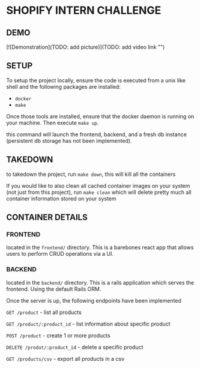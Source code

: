 # SHOPIFY INTERN CHALLENGE

## DEMO

[![Demonstration](TODO: add picture)](TODO: add video link "")

## SETUP

To setup the project locally, ensure the code is executed from a unix like shell and the following packages are installed:
- `docker`
- `make`

Once those tools are installed, ensure that the docker daemon is running on your machine. Then execute `make up`.

this command will launch the frontend, backend, and a fresh db instance (persistent db storage has not been implemented).

## TAKEDOWN

to takedown the project, run `make down`, this will kill all the containers

If you would like to also clean all cached container images on your system (not just from this project), run `make clean` which will delete pretty much all container information stored on your system

## CONTAINER DETAILS
### FRONTEND
located in the `frontend/` directory.
This is a barebones react app that allows users to perform CRUD operations via a UI.

### BACKEND
located in the `backend/` directory.
This is a rails application which serves the frontend. Using the default Rails ORM.

Once the server is up, the following endpoints have been implemented

`GET /product` - list all products

`GET /product/:product_id` - list information about specific product

`POST /product` - create 1 or more products

`DELETE /produt/:product_id` - delete a specific product

`GET /products/csv` - export all products in a csv
